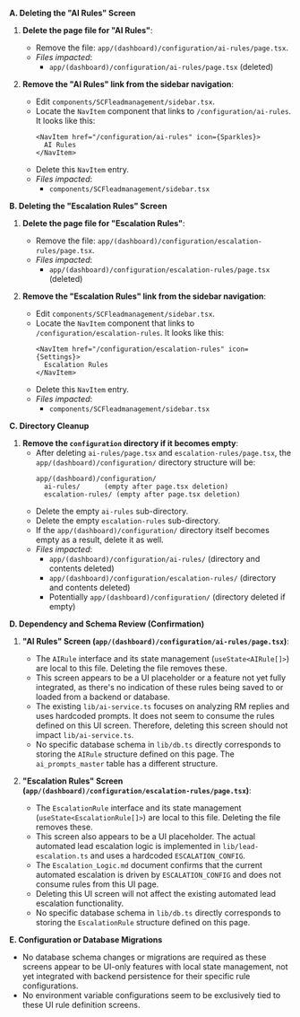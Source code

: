 
**A. Deleting the "AI Rules" Screen**

1.  **Delete the page file for "AI Rules"**:
    *   Remove the file: `app/(dashboard)/configuration/ai-rules/page.tsx`.
    *   *Files impacted*:
        *   `app/(dashboard)/configuration/ai-rules/page.tsx` (deleted)

2.  **Remove the "AI Rules" link from the sidebar navigation**:
    *   Edit `components/SCFleadmanagement/sidebar.tsx`.
    *   Locate the `NavItem` component that links to `/configuration/ai-rules`. It looks like this:
        ```tsx
        <NavItem href="/configuration/ai-rules" icon={Sparkles}>
          AI Rules
        </NavItem>
        ```
    *   Delete this `NavItem` entry.
    *   *Files impacted*:
        *   `components/SCFleadmanagement/sidebar.tsx`

**B. Deleting the "Escalation Rules" Screen**

1.  **Delete the page file for "Escalation Rules"**:
    *   Remove the file: `app/(dashboard)/configuration/escalation-rules/page.tsx`.
    *   *Files impacted*:
        *   `app/(dashboard)/configuration/escalation-rules/page.tsx` (deleted)

2.  **Remove the "Escalation Rules" link from the sidebar navigation**:
    *   Edit `components/SCFleadmanagement/sidebar.tsx`.
    *   Locate the `NavItem` component that links to `/configuration/escalation-rules`. It looks like this:
        ```tsx
        <NavItem href="/configuration/escalation-rules" icon={Settings}>
          Escalation Rules
        </NavItem>
        ```
    *   Delete this `NavItem` entry.
    *   *Files impacted*:
        *   `components/SCFleadmanagement/sidebar.tsx`

**C. Directory Cleanup**

1.  **Remove the `configuration` directory if it becomes empty**:
    *   After deleting `ai-rules/page.tsx` and `escalation-rules/page.tsx`, the `app/(dashboard)/configuration/` directory structure will be:
        ```
        app/(dashboard)/configuration/
          ai-rules/      (empty after page.tsx deletion)
          escalation-rules/ (empty after page.tsx deletion)
        ```
    *   Delete the empty `ai-rules` sub-directory.
    *   Delete the empty `escalation-rules` sub-directory.
    *   If the `app/(dashboard)/configuration/` directory itself becomes empty as a result, delete it as well.
    *   *Files impacted*:
        *   `app/(dashboard)/configuration/ai-rules/` (directory and contents deleted)
        *   `app/(dashboard)/configuration/escalation-rules/` (directory and contents deleted)
        *   Potentially `app/(dashboard)/configuration/` (directory deleted if empty)

**D. Dependency and Schema Review (Confirmation)**

1.  **"AI Rules" Screen (`app/(dashboard)/configuration/ai-rules/page.tsx`)**:
    *   The `AIRule` interface and its state management (`useState<AIRule[]>`) are local to this file. Deleting the file removes these.
    *   This screen appears to be a UI placeholder or a feature not yet fully integrated, as there's no indication of these rules being saved to or loaded from a backend or database.
    *   The existing `lib/ai-service.ts` focuses on analyzing RM replies and uses hardcoded prompts. It does not seem to consume the rules defined on this UI screen. Therefore, deleting this screen should not impact `lib/ai-service.ts`.
    *   No specific database schema in `lib/db.ts` directly corresponds to storing the `AIRule` structure defined on this page. The `ai_prompts_master` table has a different structure.

2.  **"Escalation Rules" Screen (`app/(dashboard)/configuration/escalation-rules/page.tsx`)**:
    *   The `EscalationRule` interface and its state management (`useState<EscalationRule[]>`) are local to this file. Deleting the file removes these.
    *   This screen also appears to be a UI placeholder. The actual automated lead escalation logic is implemented in `lib/lead-escalation.ts` and uses a hardcoded `ESCALATION_CONFIG`.
    *   The `Escalation_Logic.md` document confirms that the current automated escalation is driven by `ESCALATION_CONFIG` and does not consume rules from this UI page.
    *   Deleting this UI screen will not affect the existing automated lead escalation functionality.
    *   No specific database schema in `lib/db.ts` directly corresponds to storing the `EscalationRule` structure defined on this page.

**E. Configuration or Database Migrations**

*   No database schema changes or migrations are required as these screens appear to be UI-only features with local state management, not yet integrated with backend persistence for their specific rule configurations.
*   No environment variable configurations seem to be exclusively tied to these UI rule definition screens.
